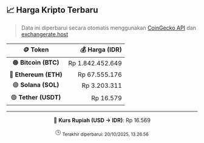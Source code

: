 

<!-- HARGA_KRIPTO -->
## 📈 Harga Kripto Terbaru

> Data ini diperbarui secara otomatis menggunakan [CoinGecko API](https://www.coingecko.com/) dan [exchangerate.host](https://exchangerate.host/)

<div align="center">

| 🪙 Token | 💰 Harga (IDR) |
|:------:|---------------:|
| 🟠 **Bitcoin (BTC)**   | Rp 1.842.452.649 |
| 🔵 **Ethereum (ETH)**  | Rp 67.555.176 |
| 🟣 **Solana (SOL)**    | Rp 3.203.311 |
| 🟢 **Tether (USDT)**   | Rp 16.579 |

---

💱 **Kurs Rupiah (USD → IDR)**: Rp 16.569

🕒 <sub>Terakhir diperbarui: 20/10/2025, 13.26.56</sub>

</div>
<!-- /HARGA_KRIPTO -->